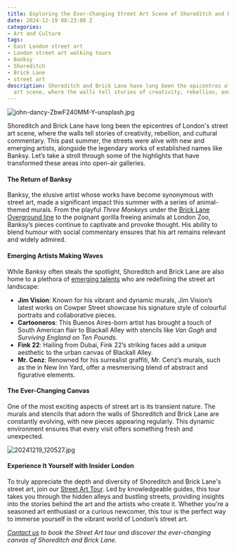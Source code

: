 ```yaml
---
title: Exploring the Ever-Changing Street Art Scene of Shoreditch and Brick Lane
date: 2024-12-19 08:23:00 Z
categories:
- Art and Culture
tags:
- East London street art
- London street art walking tours
- Banksy
- Shoreditch
- Brick Lane
- street art
description: Shoreditch and Brick Lane have long been the epicentres of London's street
  art scene, where the walls tell stories of creativity, rebellion, and cultural commentary
---
```


![john-dancy-ZbwF240MM-Y-unsplash.jpg](/uploads/john-dancy-ZbwF240MM-Y-unsplash.jpg)

Shoreditch and Brick Lane have long been the epicentres of London's street art scene, where the walls tell stories of creativity, rebellion, and cultural commentary. This past summer, the streets were alive with new and emerging artists, alongside the legendary works of established names like Banksy. Let’s take a stroll through some of the highlights that have transformed these areas into open-air galleries.

#### The Return of Banksy

Banksy, the elusive artist whose works have become synonymous with street art, made a significant impact this summer with a series of animal-themed murals. From the playful *Three Monkeys* under the [Brick Lane Overground line](https://metro.co.uk/2024/08/13/map-shows-find-banksys-best-graffiti-spate-new-london-artworks-21415341/) to the poignant gorilla freeing animals at London Zoo, Banksy’s pieces continue to captivate and provoke thought. His ability to blend humour with social commentary ensures that his art remains relevant and widely admired.

#### Emerging Artists Making Waves

While Banksy often steals the spotlight, Shoreditch and Brick Lane are also home to a plethora of [emerging talents](https://yieldgallery.com/news/beyond-banksy-the-other-british-street-artists-you-should-know/) who are redefining the street art landscape:

- **Jim Vision**: Known for his vibrant and dynamic murals, Jim Vision’s latest works on Cowper Street showcase his signature style of colourful portraits and collaborative pieces.
- **Cartooneros**: This Buenos Aires-born artist has brought a touch of South American flair to Blackall Alley with stencils like *Van Gogh* and *Surviving England on Ten Pounds*.
- **Fink 22**: Hailing from Dubai, Fink 22’s striking faces add a unique aesthetic to the urban canvas of Blackall Alley.
- **Mr. Cenz**: Renowned for his surrealist graffiti, Mr. Cenz’s murals, such as the in New Inn Yard, offer a mesmerising blend of abstract and figurative elements.

#### The Ever-Changing Canvas

One of the most exciting aspects of street art is its transient nature. The murals and stencils that adorn the walls of Shoreditch and Brick Lane are constantly evolving, with new pieces appearing regularly. This dynamic environment ensures that every visit offers something fresh and unexpected.

![20241219_120527.jpg](/uploads/20241219_120527.jpg)

#### Experience It Yourself with Insider London

To truly appreciate the depth and diversity of Shoreditch and Brick Lane's street art, join our [Street Art Tour](https://www.insiderlondon.com/london/educational-tours/street-art-tour-london/). Led by knowledgeable guides, this tour takes you through the hidden alleys and bustling streets, providing insights into the stories behind the art and the artists who create it. Whether you're a seasoned art enthusiast or a curious newcomer, this tour is the perfect way to immerse yourself in the vibrant world of London’s street art.

*[Contact us](mailto:contact@insiderlondon.com) to book the Street Art tour and discover the ever-changing canvas of Shoreditch and Brick Lane.*